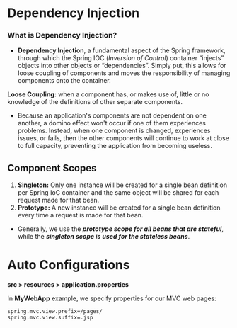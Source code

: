 # Dependency Injection

### What is Dependency Injection?

- **Dependency Injection**, a fundamental aspect of the Spring framework, through which the Spring IOC (_Inversion of Control_) container “injects” objects into other objects or “dependencies”. Simply put, this allows for loose coupling of components and moves the responsibility of managing components onto the container.

**Loose Coupling:** when a component has, or makes use of, little or no knowledge of the definitions of other separate components.

- Because an application's components are not dependent on one another, a domino effect won't occur if one of them experiences problems. Instead, when one component is changed, experiences issues, or fails, then the other components will continue to work at close to full capacity, preventing the application from becoming useless.

## Component Scopes

1. **Singleton:** Only one instance will be created for a single bean definition per Spring IoC container and the same object will be shared for each request made for that bean.
2. **Prototype:** A new instance will be created for a single bean definition every time a request is made for that bean.

- Generally, we use the **_prototype scope for all beans that are stateful_**, while the **_singleton scope is used for the stateless beans_**.

# Auto Configurations

**src > resources > application.properties**

In **MyWebApp** example, we specify properties for our MVC web pages:

```
spring.mvc.view.prefix=/pages/
spring.mvc.view.suffix=.jsp
```
